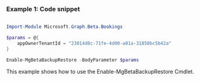 ### Example 1: Code snippet

```powershell

Import-Module Microsoft.Graph.Beta.Bookings

$params = @{
	appOwnerTenantId = "23014d8c-71fe-4d00-a01a-31850bc5b42a"
}

Enable-MgBetaBackupRestore -BodyParameter $params

```
This example shows how to use the Enable-MgBetaBackupRestore Cmdlet.

